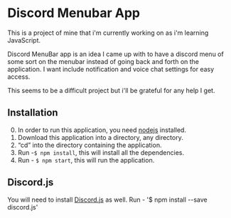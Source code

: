 # Discord Menubar App

This is a project of mine that i'm currently working on as i'm learning JavaScript.

Discord MenuBar app is an idea I came up with to have a discord menu of some sort on the menubar
instead of going back and forth on the application. I want include notification and voice chat
settings for easy access.

This seems to be a difficult project but i'll be grateful for any help I get.

## Installation

0. In order to run this application, you need [nodejs](https://nodejs.org/en/) installed.
1. Download this application into a directory, any directory.
2. “cd” into the directory containing the application.
3. Run -`$ npm install`, this will install all the dependencies.
4. Run - `$ npm start`, this will run the application.

## Discord.js

You will need to install [Discord.js](https://discord.js.org/#/) as well.
Run - '$ npm install --save discord.js'

